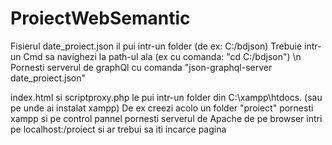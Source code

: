 # ProiectWebSemantic

Fisierul date_proiect.json il pui intr-un folder (de ex: C:/bdjson)
Trebuie intr-un Cmd sa navighezi la path-ul ala (ex cu comanda: "cd C:/bdjson") \n
Pornesti serverul de graphQl cu comanda "json-graphql-server date_proiect.json"

index.html si scriptproxy.php le pui intr-un folder din C:\xampp\htdocs. (sau pe unde ai instalat xampp) De ex creezi acolo un folder "proiect"
pornesti xampp si pe control pannel pornesti serverul de Apache
de pe browser intri pe localhost:/proiect si ar trebui sa iti incarce pagina

